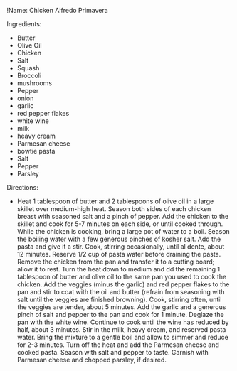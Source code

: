 !Name: Chicken Alfredo Primavera

Ingredients:
- Butter
- Olive Oil
- Chicken
- Salt
- Squash
- Broccoli
- mushrooms
- Pepper
- onion
- garlic
- red pepper flakes
- white wine
- milk
- heavy cream
- Parmesan cheese
- bowtie pasta
- Salt
- Pepper
- Parsley

Directions:
- Heat 1 tablespoon of butter and 2 tablespoons of olive oil in a large skillet over medium-high heat. Season both sides of each chicken breast with seasoned salt and a pinch of pepper. Add the chicken to the skillet and cook for 5-7 minutes on each side, or until cooked through.  While the chicken is cooking, bring a large pot of water to a boil. Season the boiling water with a few generous pinches of kosher salt. Add the pasta and give it a stir. Cook, stirring occasionally, until al dente, about 12 minutes. Reserve 1/2 cup of  pasta water before draining the pasta.  Remove the chicken from the pan and transfer it to a cutting board; allow it to rest. Turn the heat down to medium and dd the remaining 1 tablespoon of butter and olive oil to the same pan you used to cook the chicken. Add the veggies (minus the garlic) and red pepper flakes to the pan and stir to coat with the oil and butter (refrain from seasoning with salt until the veggies are finished browning). Cook, stirring often, until the veggies are tender, about 5 minutes. Add the garlic and a generous pinch of salt and pepper to the pan and cook for 1 minute.  Deglaze the pan with the white wine. Continue to cook until the wine has reduced by half, about 3 minutes. Stir in the milk, heavy cream, and reserved pasta water. Bring the mixture to a gentle boil and allow to simmer and reduce for 2-3 minutes. Turn off the heat and add the Parmesan cheese and cooked pasta. Season with salt and pepper to taste. Garnish with Parmesan cheese and chopped parsley, if desired. 
